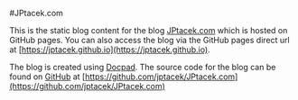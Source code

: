 #JPtacek.com

This is the static blog content for the blog [JPtacek.com](www.jptacek.com) which is hosted on GitHub pages. You can
also access the blog via the GitHub pages direct url at [https://jptacek.github.io](https://jptacek.github.io).

The blog is created using [Docpad](www.docpad.org). The source code for the blog can be found on [GitHub](www.github.com)
at [https://github.com/jptacek/JPtacek.com](https://github.com/jptacek/JPtacek.com)